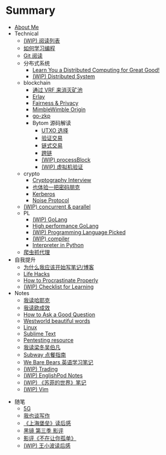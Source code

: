 # Summary

* [About Me](README.md)
* Technical
    - [(WIP) 阅读列表](technical/reading-list.md)
    - [如何学习编程](technical/programming.md)
    - [Git 阅读](technical/git.md)
    * 分布式系统
        - [Learn You a Distributed Computing for Great Good!](technical/distsys/learn-u-a-distcomp-for-great-good.md)
        - [(WIP) Distributed System](technical/distsys/distcomp.md)
    - blockchain
        + [通过 VRF 来消灭矿池](technical/blockchain/vrf-mining.md)
        + [Erlay](technical/blockchain/erlay.md)
        + [Fairness & Privacy](technical/blockchain/fairness_privacy.md)
        - [MimbleWimble Origin](technical/blockchain/mimblewimble-origin.md)
        - [go-zkp](technical/blockchain/go-zkp.md)
        * Bytom 源码解读
            + [UTXO 选择](technical/blockchain/bytom/utxo-selection.md)
            + [验证交易](technical/blockchain/bytom/validate-tx.md)
            + [链式交易](technical/blockchain/bytom/chained-tx.md)
            + [跨链](technical/blockchain/bytom/cross-chain.md)
            + [(WIP) processBlock](technical/blockchain/bytom/process-block.md)
            + [(WIP) 虚拟机验证](technical/blockchain/bytom/vm-verification.md)
    - crypto
        - [Cryptography Interview](technical/crypto/crypto-interview.md)
        - [也体验一把密码朋克](technical/crypto/cypher-punk.md)
        + [Kerberos](technical/crypto/kerberos.md)
        + [Noise Protocol](technical/crypto/noise-protocol.md)
    - [(WIP) concurrent & parallel](technical/concurrent-parallel.md)
    * PL
        - [(WIP) GoLang](technical/PL/golang.md)
        - [High performance GoLang](technical/PL/hp-golang.md)
        - [(WIP) Programming Language Picked](technical/PL/prog-lang.md)
        - [(WIP) compiler](technical/PL/compiler.md)
        - [Interpreter in Python](technical/PL/py-interpreter.md)
    - [爬虫抓代理](technical/proxy-crawler.md)
* 自我提升
    - [为什么我应该开始写笔记/博客](life-hacks/hello-blog.md)
    - [Life Hacks](life-hacks/life-hacks.md)
    - [How to Procrastinate Properly](life-hacks/how-to-procrastinate.md)
    - [(WIP) Checklist for Learning](life-hacks/checklist-for-learning.md)
* Notes
    * [我读哈耶克](notes/hayek.md)
    * [我读欧成效](notes/yevon_ou.md)
    - [How to Ask a Good Question](notes/how-to-ask-a-good-question.md)
    * [Westworld beautiful words](notes/westworld-subtitle.md)
    - [Linux](notes/linux.md)
    - [Sublime Text](notes/subl.md)
    - [Pentesting resource](notes/pres.md)
    * [我读梁冬吴伯凡](notes/dongwu.md)
    - [Subway 点餐指南](notes/subway.md)
    - [We Bare Bears 英语学习笔记](notes/we-bare-bears.md)
    * [(WIP) Trading](notes/trading.md)
    - [(WIP) EnglishPod Notes](notes/englishpod.md)
    * [(WIP) 《苏菲的世界》笔记](notes/sophies-world.md)
    - [(WIP) Vim](notes/vim.md)
+ 随笔
    - [5G](mics/5g.md)
    * [我也谈写作](mics/writing.md)
    * [《上海堡垒》读后感](mics/once-upon-a-time-in-Shanghai.md)
    * [黑镜 第三季 影评](mics/black-mirror-s3.md)
    * [影评《不在让你孤单》](mics/a-beautiful-life.md)
    * [(WIP) 王小波读后感](mics/wangxiaobo.md)
